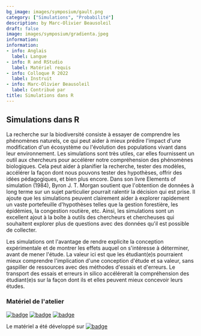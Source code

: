 ```yaml
---
bg_image: images/symposium/gault.png
category: ["Simulations", "Probabilité"]
description: by Marc-Olivier Beausoleil
draft: false
image: images/symposium/gradienta.jpeg
information:
information:
- info: Anglais
  label: Langue
- info: R and RStudio
  label: Matériel requis
- info: Colloque R 2022
  label: Instruit
- info: Marc-Olivier Beausoleil
  label: Contribué par
title: Simulations dans R
---
```


## Simulations dans R

La recherche sur la biodiversité consiste à essayer de comprendre les phénomènes naturels, ce qui peut aider à mieux prédire l'impact d'une modification d'un écosystème ou l'évolution des populations vivant dans leur environnement. Les simulations sont très utiles, car elles fournissent un outil aux chercheurs pour accélérer notre compréhension des phénomènes biologiques. Cela peut aider à planifier la recherche, tester des modèles, accélérer la façon dont nous pouvons tester des hypothèses, offrir des idées pédagogiques, et bien plus encore. Dans son livre Elements of simulation (1984), Byron J. T. Morgan soutient que l'obtention de données à long terme sur un sujet particulier pourrait ralentir la décision qui est prise. Il ajoute que les simulations peuvent clairement aider à explorer rapidement un vaste portefeuille d'hypothèses telles que la gestion forestière, les épidémies, la congestion routière, etc. Ainsi, les simulations sont un excellent ajout à la boîte à outils des chercheurs et chercheuses qui souhaitent explorer plus de questions avec des données qu'il est possible de collecter.

Les simulations ont l'avantage de rendre explicite la conception expérimentale et de montrer les effets auquel on s'intéresse à déterminer, avant de mener l'étude. La valeur ici est que les étudiant(e)s pourraient mieux comprendre l'implication d'une conception d'étude et sa valeur, sans gaspiller de ressources avec des méthodes d'essais et d'erreurs. Le transport des essais et erreurs in silico accélérerait la compréhension des étudiant(e)s sur la façon dont ils et elles peuvent mieux concevoir leurs études.

### Matériel de l'atelier 

[![badge](https://img.shields.io/static/v1?style=for-the-badge&label=Présentation&message=Ouvrir&color=BF616A)](https://beausoleilmo.github.io/Rsimulation/workshopXX-en.html#1) [![badge](https://img.shields.io/static/v1?style=for-the-badge&label=Script&message=R&color=B48EAD)](https://github.com/beausoleilmo/Rsimulation/blob/6786d553e657db08ae28a31c5a4764dade704400/workshopXX-En/scripts/workshopXX-en.r) [![badge](https://img.shields.io/static/v1?style=for-the-badge&label=Cheatsheet&message=R&color=8FBCBB)](https://docs.google.com/presentation/d/11bNgLUCyvlL8Ndq_nF-N6T71dZwgETbhbSHuc40VqvU/edit?usp=sharing)

Le matériel a été développé sur [![badge](https://img.shields.io/static/v1?style=social&logo=github&label=GitHub&message=beausoleilmo/Rsimulation&color=BF616A)](https://github.com/beausoleilmo/Rsimulation) 
